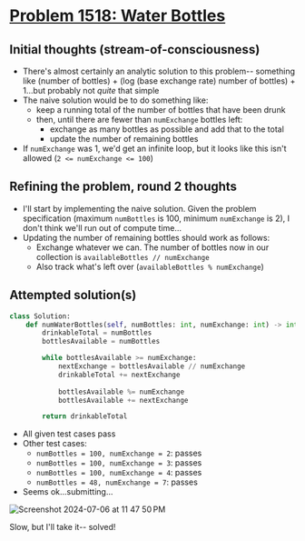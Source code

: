 # [Problem 1518: Water Bottles](https://leetcode.com/problems/water-bottles)

## Initial thoughts (stream-of-consciousness)
- There's almost certainly an analytic solution to this problem-- something like (number of bottles) + (log (base exchange rate) number of bottles) + 1...but probably not *quite* that simple
- The naive solution would be to do something like:
    - keep a running total of the number of bottles that have been drunk
    - then, until there are fewer than `numExchange` bottles left:
        - exchange as many bottles as possible and add that to the total
        - update the number of remaining bottles
- If `numExchange` was 1, we'd get an infinite loop, but it looks like this isn't allowed (`2 <= numExchange <= 100`)


## Refining the problem, round 2 thoughts
- I'll start by implementing the naive solution.  Given the problem specification (maximum `numBottles` is 100, minimum `numExchange` is 2), I don't think we'll run out of compute time...
- Updating the number of remaining bottles should work as follows:
    - Exchange whatever we can.  The number of bottles now in our collection is `availableBottles // numExchange`
    - Also track what's left over (`availableBottles % numExchange`)

## Attempted solution(s)
```python
class Solution:
    def numWaterBottles(self, numBottles: int, numExchange: int) -> int:        
        drinkableTotal = numBottles
        bottlesAvailable = numBottles

        while bottlesAvailable >= numExchange:
            nextExchange = bottlesAvailable // numExchange
            drinkableTotal += nextExchange
            
            bottlesAvailable %= numExchange
            bottlesAvailable += nextExchange

        return drinkableTotal
```
- All given test cases pass
- Other test cases:
    - `numBottles = 100, numExchange = 2`: passes
    - `numBottles = 100, numExchange = 3`: passes
    - `numBottles = 100, numExchange = 4`: passes
    - `numBottles = 48, numExchange = 7`: passes
- Seems ok...submitting...

![Screenshot 2024-07-06 at 11 47 50 PM](https://github.com/ContextLab/leetcode-solutions/assets/9030494/66a9540c-5afc-4cd4-9652-6e8aa99ab59d)

Slow, but I'll take it-- solved!
